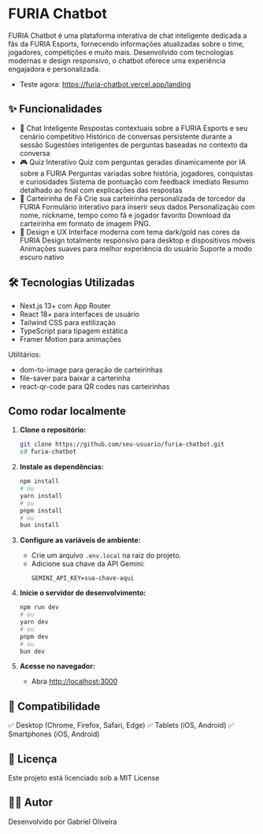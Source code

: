 # FURIA Chatbot

FURIA Chatbot é uma plataforma interativa de chat inteligente dedicada a fãs da FURIA Esports, fornecendo informações atualizadas sobre o time, jogadores, competições e muito mais.
Desenvolvido com tecnologias modernas e design responsivo, o chatbot oferece uma experiência engajadora e personalizada.

- Teste agora: https://furia-chatbot.vercel.app/landing

## ✨ Funcionalidades

- 🤖 Chat Inteligente
Respostas contextuais sobre a FURIA Esports e seu cenário competitivo
Histórico de conversas persistente durante a sessão
Sugestões inteligentes de perguntas baseadas no contexto da conversa
- 🎮 Quiz Interativo
Quiz com perguntas geradas dinamicamente por IA sobre a FURIA
Perguntas variadas sobre história, jogadores, conquistas e curiosidades
Sistema de pontuação com feedback imediato
Resumo detalhado ao final com explicações das respostas
- 🎫 Carteirinha de Fã
Crie sua carteirinha personalizada de torcedor da FURIA
Formulário interativo para inserir seus dados
Personalização com nome, nickname, tempo como fã e jogador favorito
Download da carteirinha em formato de imagem PNG.
- 🎨 Design e UX
Interface moderna com tema dark/gold nas cores da FURIA
Design totalmente responsivo para desktop e dispositivos móveis
Animações suaves para melhor experiência do usuário
Suporte a modo escuro nativo

## 🛠️ Tecnologias Utilizadas

- Next.js 13+ com App Router
- React 18+ para interfaces de usuário
- Tailwind CSS para estilização
- TypeScript para tipagem estática
- Framer Motion para animações

Utilitários:

- dom-to-image para geração de carteirinhas
- file-saver para baixar a carterinha
- react-qr-code para QR codes nas carteirinhas


## Como rodar localmente

1. **Clone o repositório:**

   ```bash
   git clone https://github.com/seu-usuario/furia-chatbot.git
   cd furia-chatbot
   ```

2. **Instale as dependências:**

   ```bash
   npm install
   # ou
   yarn install
   # ou
   pnpm install
   # ou
   bun install
   ```

3. **Configure as variáveis de ambiente:**

   - Crie um arquivo `.env.local` na raiz do projeto.
   - Adicione sua chave da API Gemini:
     ```
     GEMINI_API_KEY=sua-chave-aqui
     ```

4. **Inicie o servidor de desenvolvimento:**

   ```bash
   npm run dev
   # ou
   yarn dev
   # ou
   pnpm dev
   # ou
   bun dev
   ```

5. **Acesse no navegador:**
   - Abra [http://localhost:3000](http://localhost:3000)

## 📱 Compatibilidade
✅ Desktop (Chrome, Firefox, Safari, Edge)
✅ Tablets (iOS, Android)
✅ Smartphones (iOS, Android)

## 📃 Licença
Este projeto está licenciado sob a MIT License

## 👨‍💻 Autor
Desenvolvido por Gabriel Oliveira


